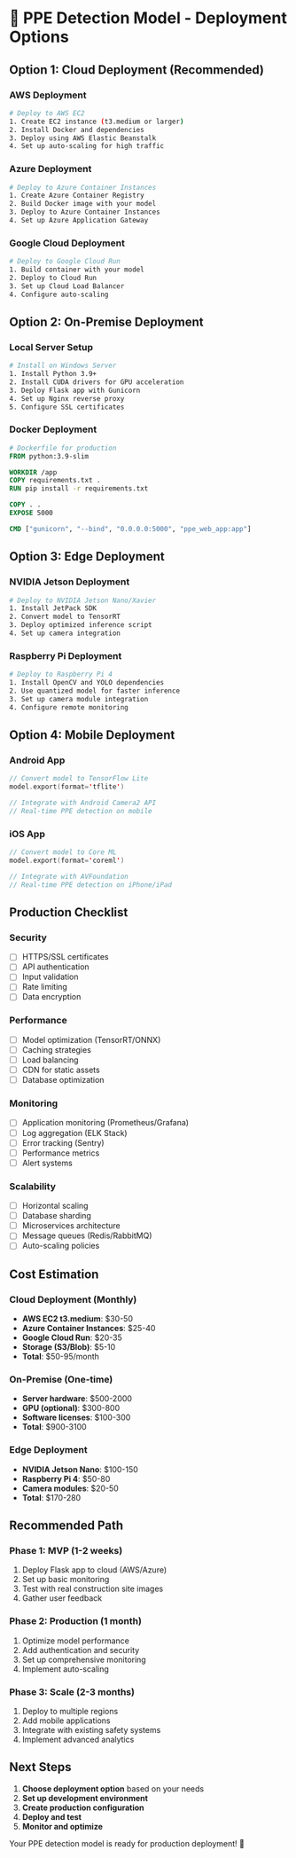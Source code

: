# 🚀 PPE Detection Model - Deployment Options

## **Option 1: Cloud Deployment (Recommended)**

### **AWS Deployment**
```bash
# Deploy to AWS EC2
1. Create EC2 instance (t3.medium or larger)
2. Install Docker and dependencies
3. Deploy using AWS Elastic Beanstalk
4. Set up auto-scaling for high traffic
```

### **Azure Deployment**
```bash
# Deploy to Azure Container Instances
1. Create Azure Container Registry
2. Build Docker image with your model
3. Deploy to Azure Container Instances
4. Set up Azure Application Gateway
```

### **Google Cloud Deployment**
```bash
# Deploy to Google Cloud Run
1. Build container with your model
2. Deploy to Cloud Run
3. Set up Cloud Load Balancer
4. Configure auto-scaling
```

## **Option 2: On-Premise Deployment**

### **Local Server Setup**
```bash
# Install on Windows Server
1. Install Python 3.9+
2. Install CUDA drivers for GPU acceleration
3. Deploy Flask app with Gunicorn
4. Set up Nginx reverse proxy
5. Configure SSL certificates
```

### **Docker Deployment**
```dockerfile
# Dockerfile for production
FROM python:3.9-slim

WORKDIR /app
COPY requirements.txt .
RUN pip install -r requirements.txt

COPY . .
EXPOSE 5000

CMD ["gunicorn", "--bind", "0.0.0.0:5000", "ppe_web_app:app"]
```

## **Option 3: Edge Deployment**

### **NVIDIA Jetson Deployment**
```bash
# Deploy to NVIDIA Jetson Nano/Xavier
1. Install JetPack SDK
2. Convert model to TensorRT
3. Deploy optimized inference script
4. Set up camera integration
```

### **Raspberry Pi Deployment**
```bash
# Deploy to Raspberry Pi 4
1. Install OpenCV and YOLO dependencies
2. Use quantized model for faster inference
3. Set up camera module integration
4. Configure remote monitoring
```

## **Option 4: Mobile Deployment**

### **Android App**
```kotlin
// Convert model to TensorFlow Lite
model.export(format='tflite')

// Integrate with Android Camera2 API
// Real-time PPE detection on mobile
```

### **iOS App**
```swift
// Convert model to Core ML
model.export(format='coreml')

// Integrate with AVFoundation
// Real-time PPE detection on iPhone/iPad
```

## **Production Checklist**

### **Security**
- [ ] HTTPS/SSL certificates
- [ ] API authentication
- [ ] Input validation
- [ ] Rate limiting
- [ ] Data encryption

### **Performance**
- [ ] Model optimization (TensorRT/ONNX)
- [ ] Caching strategies
- [ ] Load balancing
- [ ] CDN for static assets
- [ ] Database optimization

### **Monitoring**
- [ ] Application monitoring (Prometheus/Grafana)
- [ ] Log aggregation (ELK Stack)
- [ ] Error tracking (Sentry)
- [ ] Performance metrics
- [ ] Alert systems

### **Scalability**
- [ ] Horizontal scaling
- [ ] Database sharding
- [ ] Microservices architecture
- [ ] Message queues (Redis/RabbitMQ)
- [ ] Auto-scaling policies

## **Cost Estimation**

### **Cloud Deployment (Monthly)**
- **AWS EC2 t3.medium**: $30-50
- **Azure Container Instances**: $25-40
- **Google Cloud Run**: $20-35
- **Storage (S3/Blob)**: $5-10
- **Total**: $50-95/month

### **On-Premise (One-time)**
- **Server hardware**: $500-2000
- **GPU (optional)**: $300-800
- **Software licenses**: $100-300
- **Total**: $900-3100

### **Edge Deployment**
- **NVIDIA Jetson Nano**: $100-150
- **Raspberry Pi 4**: $50-80
- **Camera modules**: $20-50
- **Total**: $170-280

## **Recommended Path**

### **Phase 1: MVP (1-2 weeks)**
1. Deploy Flask app to cloud (AWS/Azure)
2. Set up basic monitoring
3. Test with real construction site images
4. Gather user feedback

### **Phase 2: Production (1 month)**
1. Optimize model performance
2. Add authentication and security
3. Set up comprehensive monitoring
4. Implement auto-scaling

### **Phase 3: Scale (2-3 months)**
1. Deploy to multiple regions
2. Add mobile applications
3. Integrate with existing safety systems
4. Implement advanced analytics

## **Next Steps**

1. **Choose deployment option** based on your needs
2. **Set up development environment**
3. **Create production configuration**
4. **Deploy and test**
5. **Monitor and optimize**

Your PPE detection model is ready for production deployment! 🚀
